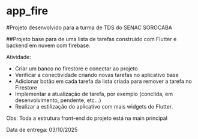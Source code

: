 # app_fire


#Projeto desenvolvido para a turma de TDS do SENAC SOROCABA

##Projeto base para de uma lista de tarefas construido com Flutter e backend em nuvem com firebase. 

Atividade:
- Criar um banco no firestore e conectar ao projeto
- Verificar a conectividade criando novas tarefas no aplicativo base
- Adicionar botão em cada tarefa da lista criada para remover a tarefa no Firestore
- Implementar a atualização de tarefa, por exemplo (conclída, em desenvolvimento, pendente, etc...)
- Realizar a estilização do aplicativo com mais widgets do Flutter.  

Obs: Toda a estrutura front-end do projeto está na main principal


Data de entrega: 03/10/2025
